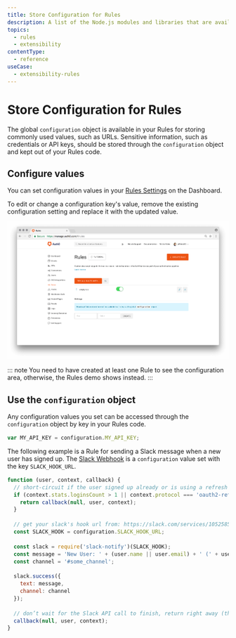 ```yaml
---
title: Store Configuration for Rules
description: A list of the Node.js modules and libraries that are available when creating Rules.
topics:
  - rules
  - extensibility
contentType:
  - reference
useCase:
  - extensibility-rules
---
```


# Store Configuration for Rules

The global `configuration` object is available in your Rules for storing commonly used values, such as URLs. Sensitive information, such as credentials or API keys, should be stored through the `configuration` object and kept out of your Rules code.

## Configure values

You can set configuration values in your [Rules Settings](${manage_url}/#/rules/) on the Dashboard.

To edit or change a configuration key's value, remove the existing configuration setting and replace it with the updated value.

![Rules Configuration](/media/articles/rules/rules-configuration.png)

::: note
You need to have created at least one Rule to see the configuration area, otherwise, the Rules demo shows instead.
:::

## Use the `configuration` object

Any configuration values you set can be accessed through the `configuration` object by key in your Rules code.

```js
var MY_API_KEY = configuration.MY_API_KEY;
```

The following example is a Rule for sending a Slack message when a new user has signed up. The [Slack Webhook](https://api.slack.com/incoming-webhooks) is a `configuration` value set with the key `SLACK_HOOK_URL`.

```js
function (user, context, callback) {
  // short-circuit if the user signed up already or is using a refresh token
  if (context.stats.loginsCount > 1 || context.protocol === 'oauth2-refresh-token') {
    return callback(null, user, context);
  }

  // get your slack's hook url from: https://slack.com/services/10525858050
  const SLACK_HOOK = configuration.SLACK_HOOK_URL;

  const slack = require('slack-notify')(SLACK_HOOK);
  const message = 'New User: ' + (user.name || user.email) + ' (' + user.email + ')';
  const channel = '#some_channel';

  slack.success({
    text: message,
    channel: channel
  });

  // don’t wait for the Slack API call to finish, return right away (the request will continue on the sandbox)`
  callback(null, user, context);
}
```
